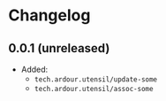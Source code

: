 # Changelog

## 0.0.1 (unreleased)

* Added:
  * `tech.ardour.utensil/update-some`
  * `tech.ardour.utensil/assoc-some`
